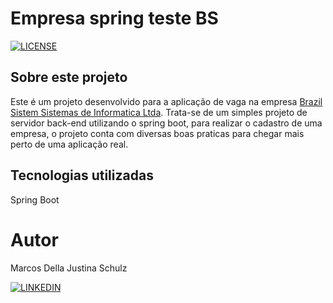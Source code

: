 # Empresa spring teste BS
[![LICENSE](https://img.shields.io/bower/l/mi)](https://github.com/Markosbn/empresa-spring-teste-BS/blob/master/LICENSE)

## Sobre este projeto

Este é um projeto desenvolvido para a aplicação de vaga na empresa [Brazil Sistem Sistemas de Informatica Ltda](https://brazilsistem.com.br/). Trata-se de um simples projeto de servidor back-end utilizando o spring boot, para realizar o cadastro de uma empresa, o projeto conta com diversas boas praticas para chegar mais perto de uma aplicação real.

## Tecnologias utilizadas

Spring Boot

# Autor

Marcos Della Justina Schulz

[![LINKEDIN](https://img.shields.io/badge/social-LINKEDIN-blue)](https://www.linkedin.com/in/marcos-della-justina-schulz-996457110/)
